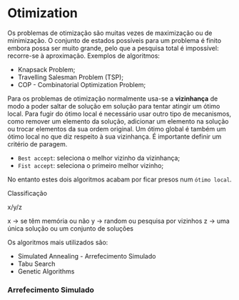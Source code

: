 # Otimization

Os problemas de otimização são muitas vezes de maximização ou de minimização. O conjunto de estados possíveis para um problema é finito embora possa ser muito grande, pelo que a pesquisa total é impossível: recorre-se à aproximação. Exemplos de algoritmos:
- Knapsack Problem;
- Travelling Salesman Problem (TSP);
- COP - Combinatorial Optimization Problem;

Para os problemas de otimização normalmente usa-se a **vizinhança** de modo a poder saltar de solução em solução para tentar atingir um ótimo local. Para fugir do ótimo local é necessário usar outro tipo de mecanismos, como remover um elemento da solução, adicionar um elemento na solução ou trocar elementos da sua ordem original. Um ótimo global é também um ótimo local no que diz respeito à sua vizinhança. É importante definir um critério de paragem.

- `Best accept`: seleciona o melhor vizinho da vizinhança;
- `Fist accept`: seleciona o primeiro melhor vizinho;

No entanto estes dois algoritmos acabam por ficar presos num `ótimo local`.



Classificação

x/y/z

x -> se têm memória ou não
y -> random ou pesquisa por vizinhos
z -> uma única solução ou um conjunto de soluções

Os algoritmos mais utilizados são:
- Simulated Annealing - Arrefecimento Simulado
- Tabu Search
- Genetic Algorithms

### Arrefecimento Simulado